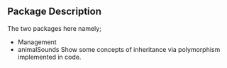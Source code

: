 ## Package Description
The two packages here namely;  <br />
- Management
- animalSounds
Show some concepts of inheritance via polymorphism implemented in code.
